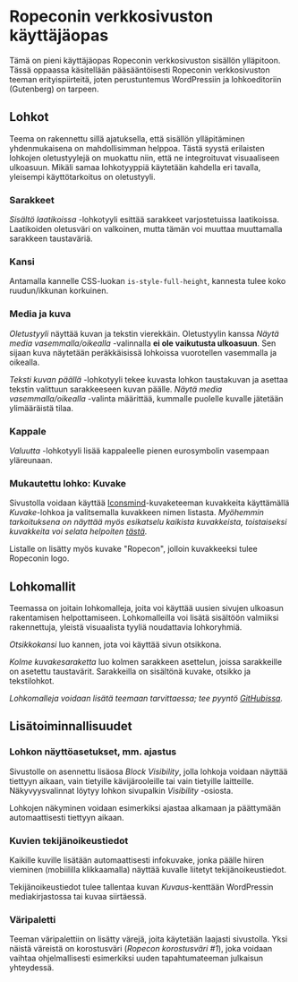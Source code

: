 # Ropeconin verkkosivuston käyttäjäopas

Tämä on pieni käyttäjäopas Ropeconin verkkosivuston sisällön ylläpitoon. Tässä oppaassa käsitellään pääsääntöisesti Ropeconin verkkosivuston teeman erityispiirteitä, joten perustuntemus WordPressiin ja lohkoeditoriin (Gutenberg) on tarpeen.

## Lohkot

Teema on rakennettu sillä ajatuksella, että sisällön ylläpitäminen yhdenmukaisena on mahdollisimman helppoa. Tästä syystä erilaisten lohkojen oletustyylejä on muokattu niin, että ne integroituvat visuaaliseen ulkoasuun. Mikäli samaa lohkotyyppiä käytetään kahdella eri tavalla, yleisempi käyttötarkoitus on oletustyyli.

### Sarakkeet

*Sisältö laatikoissa* -lohkotyyli esittää sarakkeet varjostetuissa laatikoissa. Laatikoiden oletusväri on valkoinen, mutta tämän voi muuttaa muuttamalla sarakkeen taustaväriä.

### Kansi

Antamalla kannelle CSS-luokan `is-style-full-height`, kannesta tulee koko ruudun/ikkunan korkuinen.

### Media ja kuva

*Oletustyyli* näyttää kuvan ja tekstin vierekkäin. Oletustyylin kanssa *Näytä media vasemmalla/oikealla* -valinnalla **ei ole vaikutusta ulkoasuun**. Sen sijaan kuva näytetään peräkkäisissä lohkoissa vuorotellen vasemmalla ja oikealla.

*Teksti kuvan päällä* -lohkotyyli tekee kuvasta lohkon taustakuvan ja asettaa tekstin valittuun sarakkeeseen kuvan päälle. *Näytä media vasemmalla/oikealla* -valinta määrittää, kummalle puolelle kuvalle jätetään ylimääräistä tilaa.

### Kappale

*Valuutta* -lohkotyyli lisää kappaleelle pienen eurosymbolin vasempaan yläreunaan.

### Mukautettu lohko: Kuvake

Sivustolla voidaan käyttää [Iconsmind](https://iconsmind.com/)-kuvaketeeman kuvakkeita käyttämällä *Kuvake*-lohkoa ja valitsemalla kuvakkeen nimen listasta. *Myöhemmin tarkoituksena on näyttää myös esikatselu kaikista kuvakkeista, toistaiseksi kuvakkeita voi selata helpoiten [tästä](https://iconsmind.com/view_icons/).*

Listalle on lisätty myös kuvake "Ropecon", jolloin kuvakkeeksi tulee Ropeconin logo.

## Lohkomallit

Teemassa on joitain lohkomalleja, joita voi käyttää uusien sivujen ulkoasun rakentamisen helpottamiseen. Lohkomalleilla voi lisätä sisältöön valmiiksi rakennettuja, yleistä visuaalista tyyliä noudattavia lohkoryhmiä.

*Otsikkokansi* luo kannen, jota voi käyttää sivun otsikkona.

*Kolme kuvakesaraketta* luo kolmen sarakkeen asettelun, joissa sarakkeille on asetettu taustavärit. Sarakkeilla on sisältönä kuvake, otsikko ja tekstilohkot.

*Lohkomalleja voidaan lisätä teemaan tarvittaessa; tee pyyntö [GitHubissa](https://github.com/Ropecon/ropecon-www/issues/new).*

## Lisätoiminnallisuudet

### Lohkon näyttöasetukset, mm. ajastus

Sivustolle on asennettu lisäosa *Block Visibility*, jolla lohkoja voidaan näyttää tiettyyn aikaan, vain tietyille kävijärooleille tai vain tietyille laitteille. Näkyvyysvalinnat löytyy lohkon sivupalkin *Visibility* -osiosta.

Lohkojen näkyminen voidaan esimerkiksi ajastaa alkamaan ja päättymään automaattisesti tiettyyn aikaan.

### Kuvien tekijänoikeustiedot

Kaikille kuville lisätään automaattisesti infokuvake, jonka päälle hiiren vieminen (mobiililla klikkaamalla) näyttää kuvalle liitetyt tekijänoikeustiedot.

Tekijänoikeustiedot tulee tallentaa kuvan *Kuvaus*-kenttään WordPressin mediakirjastossa tai kuvaa siirtäessä.

### Väripaletti

Teeman väripalettiin on lisätty värejä, joita käytetään laajasti sivustolla. Yksi näistä väreistä on korostusväri (*Ropecon korostusväri #1*), joka voidaan vaihtaa ohjelmallisesti esimerkiksi uuden tapahtumateeman julkaisun yhteydessä.
